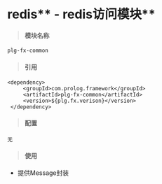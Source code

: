 # redis** - redis访问模块**

> #### 模块名称

```
plg-fx-common
```

> #### 引用

```
<dependency>
     <groupId>com.prolog.framework</groupId>
     <artifactId>plg-fx-common</artifactId>
     <version>${plg.fx.verison}</version>
 </dependency>
```

> #### 配置

```
无
```

> #### 使用

* 提供Message封装



